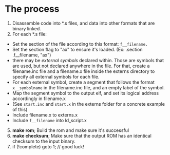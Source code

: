 # The process
1. Disassemble code into *.s files, and data into other formats that are binary linked.
2. For each *.s file: 
  - Set the section of the file according to this format: `f__filename.`
  - Set the section flag to "ax" to ensure it's loaded. (Ex: .section .f__filename, "ax")
  - there may be *external symbols* declared within. Those are symbols that are used, but not declared anywhere in
  the file. For that, create a filename.inc file and a filename.x file inside the externs directory 
  to specify all external symbols for each file.
  - For each external symbol, create a segment that follows the format `x__symbolname` in the filename.inc file, 
  and an empty label of the symbol.
  - Map the segment symbol to the output elf, and set its logical address accordingly in filename.x
  - (See `start.inc` and `start.x` in the externs folder for a concrete example of this)
  - Include filename.x to externs.x 
  - Include `f__filename` into ld_script.x
5. **make rom**; Build the rom and make sure it's successful
6. **make checksum**; Make sure that the output ROM has an identical checksum to the input binary.
7. if (!complete) goto 1; // good luck!
